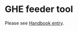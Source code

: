 # GHE feeder tool

Please see [Handbook entry](https://handbook.sourcegraph.com/engineering/distribution/tools/ghe_feeder).
